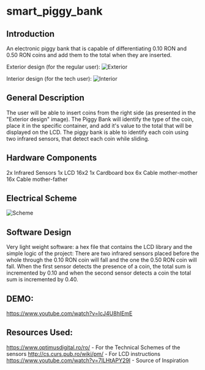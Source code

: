 # smart_piggy_bank

## Introduction
An electronic piggy bank that is capable of differentiating 0.10 RON and 0.50 RON coins and add them to the total when they are inserted.

Exterior design (for the regular user):
![Exterior](https://i.ibb.co/6WMQn9j/exterior.jpg)

Interior design (for the tech user):
![Interior](https://i.ibb.co/jMNpd05/interior.jpg)

## General Description
The user will be able to insert coins from the right side (as presented in the "Exterior design" image). The Piggy Bank will identify the type of the coin, place it in the specific container, and add it's value to the total that will be displayed on the LCD.
The piggy bank is able to identify each coin using two infrared sensors, that detect each coin while sliding.

## Hardware Components
2x Infrared Sensors
1x LCD 16x2
1x Cardboard box
6x Cable mother-mother
16x Cable mother-father

## Electrical Scheme
![Scheme](https://i.ibb.co/pxWqVTt/schema-electrica.jpg)

## Software Design
Very light weight software: a hex file that contains the LCD library and the simple logic of the project:
There are two infrared sensors placed before the whole through the 0.10 RON coin will fall and the one the 0.50 RON coin will fall.
When the first sensor detects the presence of a coin, the total sum is incremented by 0.10 and when the second sensor detects a coin the total sum is incremented by 0.40.

## DEMO:
https://www.youtube.com/watch?v=IcJ4U8hIEmE

## Resources Used:
https://www.optimusdigital.ro/ro/ - For the Technical Schemes of the sensors
http://cs.curs.pub.ro/wiki/pm/ - For LCD instructions
https://www.youtube.com/watch?v=7ILHtAPY29I - Source of Inspiration
